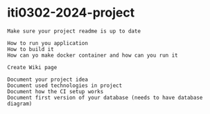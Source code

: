 # iti0302-2024-project

    Make sure your project readme is up to date

    How to run you application
    How to build it
    How can yo make docker container and how can you run it

    Create Wiki page

    Document your project idea
    Document used technologies in project
    Document how the CI setup works
    Document first version of your database (needs to have database diagram)